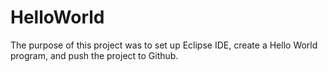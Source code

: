 # HelloWorld

The purpose of this project was to set up Eclipse IDE, create a Hello World program, and push the project to Github.